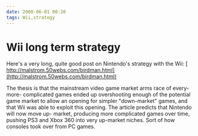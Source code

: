 ```yaml
---
date: 2008-06-01 00:20
tags: Wii,strategy
---
```


# Wii long term strategy

Here's a very long, quite good post on Nintendo's strategy with the Wii:
[
http://malstrom.50webs.com/birdman.html](http://malstrom.50webs.com/birdman.html)

The thesis is that the mainstream video game market arms race of every-more-
complicated games ended up overshooting enough of the potential game market to
allow an opening for simpler "down-market" games, and that Wii was able to
exploit this opening. The article predicts that Nintendo will now move up-
market, producing more complicated games over time, pushing PS3 and Xbox 360
into very up-market niches. Sort of how consoles took over from PC games.
